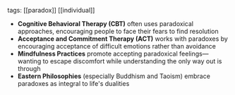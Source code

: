 tags: [[paradox]] [[individual]]

- **Cognitive Behavioral Therapy (CBT)** often uses paradoxical approaches, encouraging people to face their fears to find resolution
- **Acceptance and Commitment Therapy (ACT)** works with paradoxes by encouraging acceptance of difficult emotions rather than avoidance
- **Mindfulness Practices** promote accepting paradoxical feelings—wanting to escape discomfort while understanding the only way out is through
- **Eastern Philosophies** (especially Buddhism and Taoism) embrace paradoxes as integral to life's dualities